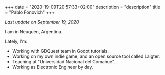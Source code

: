 +++
date = "2020-19-09T20:57:33+02:00"
description = "description"
title = "Pablo Fonovich"
+++

_Last update on September 19, 2020_

I am in Neuquén, Argentina.

Lately, I'm:

- Working with GDQuest team in Godot tutorials.
- Working on my own indie game, and an open source tool called Laigter.
- Teaching at "Universidad Nacional del Comahue".
- Working as Electronic Engineer by day.
